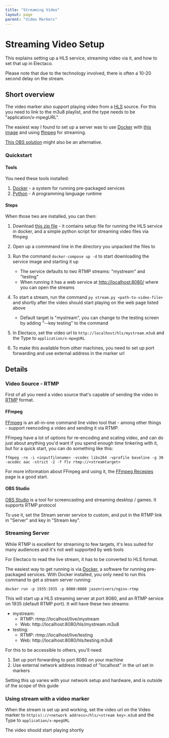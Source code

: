 ```yaml
---
title: "Streaming Video"
layout: page
parent: "Video Markers"
---
```


# Streaming Video Setup

This explains setting up a HLS service, streaming video via it, and how to set that up in Electaco.

Please note that due to the technology involved, there is often a 10-20 second delay on the stream.

## Short overview
The video marker also support playing video from a [HLS](https://en.wikipedia.org/wiki/HTTP_Live_Streaming) source. For this you need to link to the m3u8 playlist, and the type needs to be "application/x-mpegURL".

The easiest way I found to set up a server was to use [Docker](https://www.docker.com/get-started) with [this image](https://github.com/JasonRivers/Docker-nginx-rtmp) and using [ffmpeg](https://ottverse.com/rtmp-streaming-using-ffmpeg-tutorial/) for streaming. 

[This OBS solution](https://obsproject.com/forum/resources/rtmp-hls-stream-within-docker.368/) might also be an alternative.

### Quickstart

#### Tools

You need these tools installed:

1. [Docker](https://www.docker.com/get-started) - a system for running pre-packaged services
2. [Python](https://www.python.org/downloads/) - A programming language runtime

#### Steps
When those two are installed, you can then:

1. Download [this zip file](/hls-streamer.zip) - it contains setup file for running the HLS service in docker, and 
a simple python script for streaming video files via ffmpeg

2. Open up a commmand line in the directory you unpacked the files to

3. Run the command `docker-compose up -d` to start downloading the service image and starting it up
    * The service defaults to two RTMP streams: "mystream" and "testing"
    * When running it has a web service at [http://localhost:8080/](http://localhost:8080/) where you can open the streams
4. To start a stream, run the command `py stream.py <path-to-video-file>` and shortly after the video should start playing on the web page listed above
    * Default target is "mystream", you can change to the testing screen by adding "--key testing" to the command

5. In Electaco, set the video url to `http://localhost/hls/mystream.m3u8` and the Type to `application/x-mpegURL`

6. To make this available from other machines, you need to set up port forwarding and use external address in the marker url

## Details

### Video Source - RTMP

First of all you need a video source that's capable of sending the video in [RTMP](https://en.wikipedia.org/wiki/Real-Time_Messaging_Protocol) format.


#### FFmpeg

[FFmpeg](https://ffmpeg.org/) is an all-in-one command line video tool 
that - among other things - support reencoding a video and sending it via RTMP.

FFmpeg have a lot of options for re-encoding and scaling video, and can do just about anything you'd want if you spend 
enough time tinkering with it, but for a quick start, you can do something like this:

    ffmpeg -re -i <inputfilename> -vcodec libx264 -vprofile baseline -g 30 -acodec aac -strict -2 -f flv rtmp://<streamtarget>

For more information about FFmpeg and using it, the [FFmpeg Recepies](https://ottverse.com/recipes-in-ffmpeg/) page is a good start.

#### OBS Studio

[OBS Studio](https://obsproject.com/) is a tool for screencasting and streaming desktop / games. It supports RTMP protocol

To use it, set the Stream server service to custom, and put in the RTMP link in "Server" and key in "Stream key".

### Streaming Server

While RTMP is excellent for streaming to few targets, 
it's less suited for many audiences and it's not well supported by web tools

For Electaco to read the live stream, it has to be converted to HLS format.

The easiest way to get running is via [Docker](https://www.docker.com/get-started), a software for running pre-packaged services.
With Docker installed, you only need to run this command to get a stream server running:

    docker run -p 1935:1935 -p 8080:8080 jasonrivers/nginx-rtmp

This will start up a HLS streaming server at port 8080, and an RTMP service on 1935 (default RTMP port). It will have these two streams:

* mystream:
    * RTMP: rtmp://localhost/live/mystream
    * Web: http://localhost:8080/hls/mystream.m3u8
* testing:
    * RTMP: rtmp://localhost/live/testing
    * Web: http://localhost:8080/hls/testing.m3u8    

For this to be accessible to others, you'll need:

1. Set up port forwarding to port 8080 on your machine
2. Use external network address instead of "localhost" in the url set in markers

Setting this up varies with your network setup and hardware, and is outside of the scope of this guide

### Using stream with a video marker

When the stream is set up and working, set the video url on the Video marker to 
`http(s)://<network address>/hls/<stream key>.m3u8` and the Type to `application/x-mpegURL`

The video should start playing shortly
